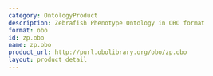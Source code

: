 ```yaml
---
category: OntologyProduct
description: Zebrafish Phenotype Ontology in OBO format
format: obo
id: zp.obo
name: zp.obo
product_url: http://purl.obolibrary.org/obo/zp.obo
layout: product_detail
---
```

